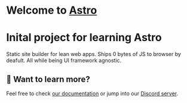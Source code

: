 # Welcome to [Astro](https://astro.build)

# Inital project for learning Astro
Static site builder for lean web apps. Ships 0 bytes of JS to browser by deafult. All while being UI framework agnostic.

## 👀 Want to learn more?

Feel free to check [our documentation](https://github.com/snowpackjs/astro) or jump into our [Discord server](https://astro.build/chat).
